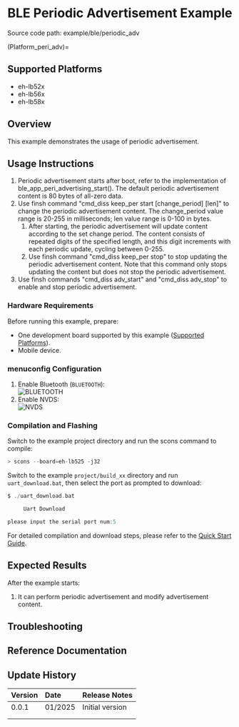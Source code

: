 # BLE Periodic Advertisement Example

Source code path: example/ble/periodic_adv

(Platform_peri_adv)=
## Supported Platforms
<!-- Which boards and chip platforms are supported -->
+ eh-lb52x
+ eh-lb56x
+ eh-lb58x

## Overview
<!-- Example introduction -->
This example demonstrates the usage of periodic advertisement.


## Usage Instructions
<!-- Explain how to use the example, such as which hardware pins to connect to observe waveforms, compilation and flashing can reference related documentation.
For rt_device examples, also list the configuration switches used in this example, for example PWM example uses PWM1, need to enable PWM1 in onchip menu -->
1. Periodic advertisement starts after boot, refer to the implementation of ble_app_peri_advertising_start(). The default periodic advertisement content is 80 bytes of all-zero data.
2. Use finsh command "cmd_diss keep_per start [change_period] [len]" to change the periodic advertisement content. The change_period value range is 20-255 in milliseconds; len value range is 0-100 in bytes.
    1) After starting, the periodic advertisement will update content according to the set change period. The content consists of repeated digits of the specified length, and this digit increments with each periodic update, cycling between 0-255.
    2) Use finsh command "cmd_diss keep_per stop" to stop updating the periodic advertisement content. Note that this command only stops updating the content but does not stop the periodic advertisement.
3. Use finsh commands "cmd_diss adv_start" and "cmd_diss adv_stop" to enable and stop periodic advertisement.


### Hardware Requirements
Before running this example, prepare:
+ One development board supported by this example ([Supported Platforms](#Platform_peri_adv)).
+ Mobile device.

### menuconfig Configuration
1. Enable Bluetooth (`BLUETOOTH`):\
![BLUETOOTH](./assets/bluetooth.png)
2. Enable NVDS:\
![NVDS](./assets/bt_nvds.png)


### Compilation and Flashing
Switch to the example project directory and run the scons command to compile:
```c
> scons --board=eh-lb525 -j32
```
Switch to the example `project/build_xx` directory and run `uart_download.bat`, then select the port as prompted to download:
```c
$ ./uart_download.bat

     Uart Download

please input the serial port num:5
```
For detailed compilation and download steps, please refer to the [Quick Start Guide](/quickstart/get-started.md).

## Expected Results
<!-- Describe the expected results of running the example, such as which LEDs will light up, what logs will be printed, to help users determine if the example is running normally. Results can be explained step by step in conjunction with the code -->
After the example starts:
1. It can perform periodic advertisement and modify advertisement content.


## Troubleshooting


## Reference Documentation
<!-- For rt_device examples, RT-Thread official documentation provides detailed explanations. Web links can be added here, for example, refer to RT-Thread's [RTC Documentation](https://www.rt-thread.org/document/site/#/rt-thread-version/rt-thread-standard/programming-manual/device/rtc/rtc) -->

## Update History
|Version |Date   |Release Notes |
|:---|:---|:---|
|0.0.1 |01/2025 |Initial version |
| | | |
| | | |
